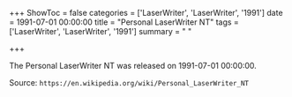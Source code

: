 +++
ShowToc = false
categories = ['LaserWriter', 'LaserWriter', '1991']
date = 1991-07-01 00:00:00
title = "Personal LaserWriter NT"
tags = ['LaserWriter', 'LaserWriter', '1991']
summary = " "

+++

The Personal LaserWriter NT was released on 1991-07-01 00:00:00.

Source: `https://en.wikipedia.org/wiki/Personal_LaserWriter_NT`


